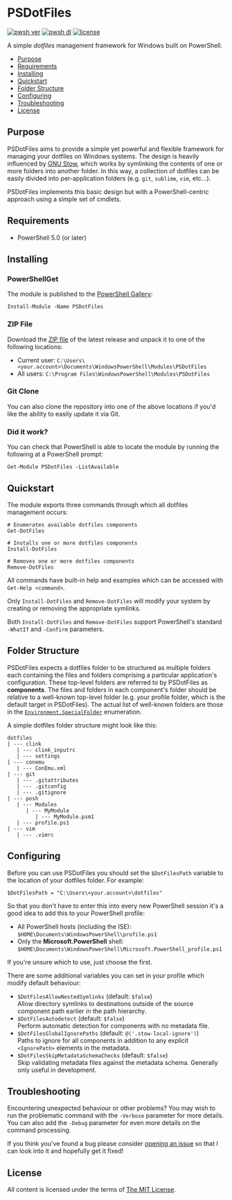 PSDotFiles
==========

[![pwsh ver](https://img.shields.io/powershellgallery/v/PSDotFiles)](https://www.powershellgallery.com/packages/PSDotFiles)
[![pwsh dl](https://img.shields.io/powershellgallery/dt/PSDotFiles)](https://www.powershellgallery.com/packages/PSDotFiles)
[![license](https://img.shields.io/github/license/ralish/PSDotFiles)](https://choosealicense.com/licenses/mit/)

A simple *dotfiles* management framework for Windows built on PowerShell.

- [Purpose](#purpose)
- [Requirements](#requirements)
- [Installing](#installing)
- [Quickstart](#quickstart)
- [Folder Structure](#folder-structure)
- [Configuring](#configuring)
- [Troubleshooting](#troubleshooting)
- [License](#license)

Purpose
-------

PSDotFiles aims to provide a simple yet powerful and flexible framework for managing your dotfiles on Windows systems. The design is heavily influenced by [GNU Stow](https://www.gnu.org/software/stow/), which works by symlinking the contents of one or more folders into another folder. In this way, a collection of dotfiles can be easily divided into per-application folders (e.g. `git`, `sublime`, `vim`, etc...).

PSDotFiles implements this basic design but with a PowerShell-centric approach using a simple set of cmdlets.

Requirements
------------

- PowerShell 5.0 (or later)

Installing
----------

### PowerShellGet

The module is published to the [PowerShell Gallery](https://www.powershellgallery.com/packages/PSDotFiles):

```posh
Install-Module -Name PSDotFiles
```

### ZIP File

Download the [ZIP file](https://github.com/ralish/PSDotFiles/archive/stable.zip) of the latest release and unpack it to one of the following locations:

- Current user: `C:\Users\<your.account>\Documents\WindowsPowerShell\Modules\PSDotFiles`
- All users: `C:\Program Files\WindowsPowerShell\Modules\PSDotFiles`

### Git Clone

You can also clone the repository into one of the above locations if you'd like the ability to easily update it via Git.

### Did it work?

You can check that PowerShell is able to locate the module by running the following at a PowerShell prompt:

```posh
Get-Module PSDotFiles -ListAvailable
```

Quickstart
----------

The module exports three commands through which all dotfiles management occurs:

```posh
# Enumerates available dotfiles components
Get-DotFiles

# Installs one or more dotfiles components
Install-DotFiles

# Removes one or more dotfiles components
Remove-DotFiles
```

All commands have built-in help and examples which can be accessed with `Get-Help <command>`.

Only `Install-DotFiles` and `Remove-DotFiles`  will modify your system by creating or removing the appropriate symlinks.

Both `Install-DotFiles` and `Remove-DotFiles` support PowerShell's standard `-WhatIf` and `-Confirm` parameters.

Folder Structure
----------------

PSDotFiles expects a dotfiles folder to be structured as multiple folders each containing the files and folders comprising a particular application's configuration. These top-level folders are referred to by PSDotFiles as **components**. The files and folders in each component's folder should be relative to a well-known top-level folder (e.g. your profile folder, which is the default target in PSDotFiles). The actual list of well-known folders are those in the [`Environment.SpecialFolder`](https://docs.microsoft.com/en-us/dotnet/api/system.environment.specialfolder) enumeration.

A simple dotfiles folder structure might look like this:

```fundamental
dotfiles
| --- clink
   | --- clink_inputrc
   | --- settings
| --- conemu
   | --- ConEmu.xml
| --- git
   | --- .gitattributes
   | --- .gitconfig
   | --- .gitignore
| --- posh
   | --- Modules
      | --- MyModule
         | --- MyModule.psm1
   | --- profile.ps1
| --- vim
   | --- .vimrc
```

Configuring
-----------

Before you can use PSDotFiles you should set the `$DotFilesPath` variable to the location of your dotfiles folder. For example:

```posh
$DotFilesPath = "C:\Users\<your.account>\dotfiles"
```

So that you don't have to enter this into every new PowerShell session it's a good idea to add this to your PowerShell profile:

- All PowerShell hosts (including the ISE): `$HOME\Documents\WindowsPowerShell\profile.ps1`
- Only the **Microsoft.PowerShell** shell: `$HOME\Documents\WindowsPowerShell\Microsoft.PowerShell_profile.ps1`

If you're unsure which to use, just choose the first.

There are some additional variables you can set in your profile which modify default behaviour:

- `$DotFilesAllowNestedSymlinks` (default: `$false`)  
  Allow directory symlinks to destinations outside of the source component path earlier in the path hierarchy.
- `$DotFilesAutodetect` (default: `$false`)  
  Perform automatic detection for components with no metadata file.
- `$DotFilesGlobalIgnorePaths` (default: `@('.stow-local-ignore')`)  
  Paths to ignore for all components in addition to any explicit `<IgnorePath>` elements in the metadata.
- `$DotFilesSkipMetadataSchemaChecks` (default: `$false`)  
  Skip validating metadata files against the metadata schema. Generally only useful in development.

Troubleshooting
---------------

Encountering unexpected behaviour or other problems? You may wish to run the problematic command with the `-Verbose` parameter for more details. You can also add the `-Debug` parameter for even more details on the command processing.

If you think you've found a bug please consider [opening an issue](https://github.com/ralish/PSDotFiles/issues) so that I can look into it and hopefully get it fixed!

License
-------

All content is licensed under the terms of [The MIT License](LICENSE).
